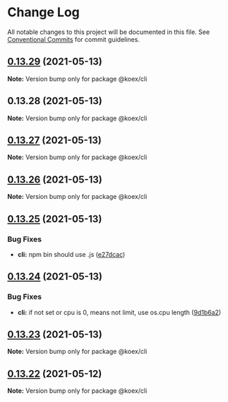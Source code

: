 # Change Log

All notable changes to this project will be documented in this file.
See [Conventional Commits](https://conventionalcommits.org) for commit guidelines.

## [0.13.29](https://github.com/koexjs/koex/compare/v0.13.28...v0.13.29) (2021-05-13)

**Note:** Version bump only for package @koex/cli





## 0.13.28 (2021-05-13)

**Note:** Version bump only for package @koex/cli





## [0.13.27](https://github.com/koexjs/koex/compare/v0.13.26...v0.13.27) (2021-05-13)

**Note:** Version bump only for package @koex/cli





## [0.13.26](https://github.com/koexjs/koex/compare/v0.13.25...v0.13.26) (2021-05-13)

**Note:** Version bump only for package @koex/cli





## [0.13.25](https://github.com/koexjs/koex/compare/v0.13.24...v0.13.25) (2021-05-13)


### Bug Fixes

* **cli:** npm bin should use .js ([e27dcac](https://github.com/koexjs/koex/commit/e27dcacc32ed802d70421e2583e7a15da7d9ca9d))





## [0.13.24](https://github.com/koexjs/koex/compare/v0.13.23...v0.13.24) (2021-05-13)


### Bug Fixes

* **cli:** if not set or cpu is 0, means not limit, use os.cpu length ([9d1b6a2](https://github.com/koexjs/koex/commit/9d1b6a2107311027c3785f16bdbbe04a0d9b949b))





## [0.13.23](https://github.com/koexjs/koex/compare/v0.13.22...v0.13.23) (2021-05-13)

**Note:** Version bump only for package @koex/cli





## [0.13.22](https://github.com/koexjs/koex/compare/v0.13.21...v0.13.22) (2021-05-12)

**Note:** Version bump only for package @koex/cli
